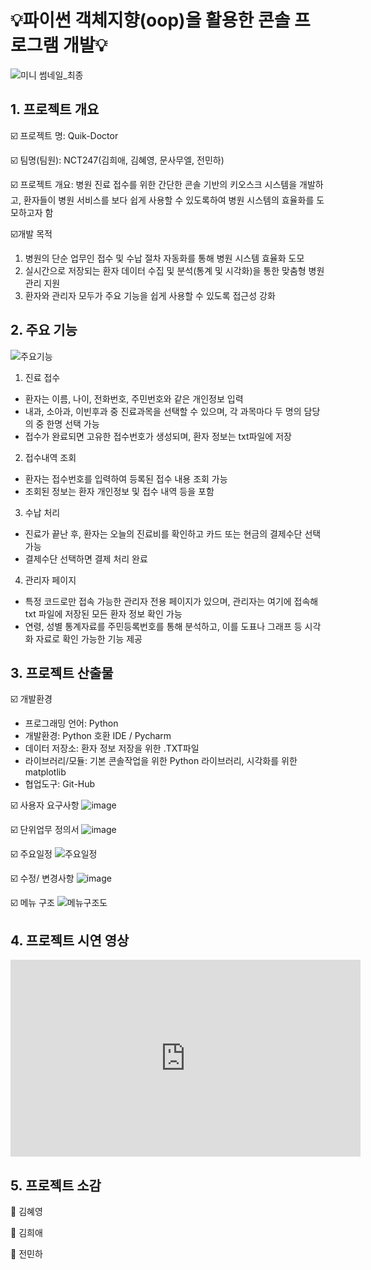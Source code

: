 
# 💡파이썬 객체지향(oop)을 활용한 콘솔 프로그램 개발💡
![미니 썸네일_최종](https://github.com/user-attachments/assets/a5490fea-7a1a-454c-ad07-5d94c2b4a8d7)


## 1. 프로젝트 개요
☑️ 프로젝트 명: Quik-Doctor

☑️ 팀명(팀원): NCT247(김희애, 김혜영, 문사무엘, 전민하)

☑️ 프로젝트 개요: 병원 진료 접수를 위한 간단한 콘솔 기반의 키오스크 시스템을 개발하고, 환자들이 병원 서비스를 보다 쉽게 사용할 수 있도록하여 병원 시스템의 효율화를 도모하고자 함

☑️개발 목적
  1) 병원의 단순 업무인 접수 및 수납 절차 자동화를 통해 병원 시스템 효율화 도모
  2) 실시간으로 저장되는 환자 데이터 수집 및 분석(통계 및 시각화)을 통한 맞춤형 병원 관리 지원
  3) 환자와 관리자 모두가 주요 기능을 쉽게 사용할 수 있도록 접근성 강화

## 2. 주요 기능
![주요기능](https://github.com/user-attachments/assets/32c7d0d3-9b9e-407e-a2b3-d97cfeb4e162)
 1) 진료 접수
  - 환자는 이름, 나이, 전화번호, 주민번호와 같은 개인정보 입력
  - 내과, 소아과, 이빈후과 중 진료과목을 선택할 수 있으며, 각 과목마다 두 명의 담당의 중 한명 선택 가능
  - 접수가 완료되면 고유한 접수번호가 생성되며, 환자 정보는 txt파일에 저장

 2) 접수내역 조회
  - 환자는 접수번호를 입력하여 등록된 접수 내용 조회 가능
  - 조회된 정보는 환자 개인정보 및 접수 내역 등을 포함

 3) 수납 처리
  - 진료가 끝난 후, 환자는 오늘의 진료비를 확인하고 카드 또는 현금의 결제수단 선택 가능
  - 결제수단 선택하면 결제 처리 완료

 4) 관리자 페이지
  - 특정 코드로만 접속 가능한 관리자 전용 페이지가 있으며, 관리자는 여기에 접속해 txt 파일에 저장된 모든 환자 정보 확인 가능
  - 연령, 성별 통계자료를 주민등록번호를 통해 분석하고, 이를 도표나 그래프 등 시각화 자료로 확인 가능한 기능 제공


## 3. 프로젝트 산출물
☑️ 개발환경
  - 프로그래밍 언어: Python
  - 개발환경: Python 호환 IDE / Pycharm
  - 데이터 저장소: 환자 정보 저장을 위한 .TXT파일
  - 라이브러리/모듈: 기본 콘솔작업을 위한 Python 라이브러리, 시각화를 위한  matplotlib
  - 협업도구: Git-Hub


☑️ 사용자 요구사항
![image](https://github.com/user-attachments/assets/37de1264-81ad-4854-bf15-29b2d93847d4)



☑️ 단위업무 정의서
![image](https://github.com/user-attachments/assets/ef1c5b8b-8024-4419-94a4-08af834a547b)



☑️ 주요일정
![주요일정](https://github.com/user-attachments/assets/d6d4a6af-b27e-4b68-b553-ebfc0f755471)



☑️ 수정/ 변경사항
![image](https://github.com/user-attachments/assets/9a01820b-d042-4762-8e73-d6acfb2b0d88)



☑️ 메뉴 구조
![메뉴구조도](https://github.com/user-attachments/assets/5dd6ef8f-6bd4-4c4a-9f6e-3cec8e671a8f)


## 4. 프로젝트 시연 영상
<iframe width="560" height="315" src="https://www.youtube.com/embed/KzzrCPcFuxc?si=sO5hWHXKD0_6oYXr" title="YouTube video player" frameborder="0" allow="accelerometer; autoplay; clipboard-write; encrypted-media; gyroscope; picture-in-picture; web-share" referrerpolicy="strict-origin-when-cross-origin" allowfullscreen></iframe>



## 5. 프로젝트 소감

🐯 김혜영

🐻 김희애

🐼 전민하
